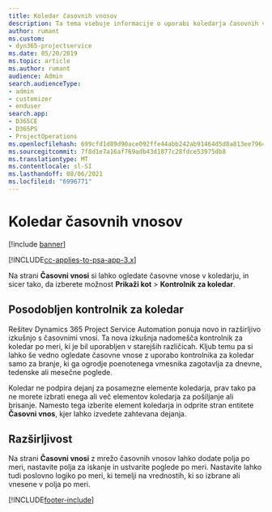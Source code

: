 ```yaml
---
title: Koledar časovnih vnosov
description: Ta tema vsebuje informacije o uporabi koledarja časovnih vnosov.
author: rumant
ms.custom:
- dyn365-projectservice
ms.date: 05/20/2019
ms.topic: article
ms.author: rumant
audience: Admin
search.audienceType:
- admin
- customizer
- enduser
search.app:
- D365CE
- D365PS
- ProjectOperations
ms.openlocfilehash: 699cfd1d89d90ace092ffe44abb242ab91464d5d8a813ee7964e923abe245d21
ms.sourcegitcommit: 7f8d1e7a16af769adb43d1877c28fdce53975db8
ms.translationtype: MT
ms.contentlocale: sl-SI
ms.lasthandoff: 08/06/2021
ms.locfileid: "6996771"
---
```

# <a name="time-entry-calendar"></a>Koledar časovnih vnosov

[!include [banner](../includes/psa-now-project-operations.md)]

[!INCLUDE[cc-applies-to-psa-app-3.x](../includes/cc-applies-to-psa-app-3x.md)]

Na strani **Časovni vnosi** si lahko ogledate časovne vnose v koledarju, in sicer tako, da izberete možnost **Prikaži kot** \> **Kontrolnik za koledar**.

## <a name="updated-calendar-control"></a>Posodobljen kontrolnik za koledar

Rešitev Dynamics 365 Project Service Automation ponuja novo in razširljivo izkušnjo s časovnimi vnosi. Ta nova izkušnja nadomešča kontrolnik za koledar po meri, ki je bil uporabljen v starejših različicah. Kljub temu pa si lahko še vedno ogledate časovne vnose z uporabo kontrolnika za koledar samo za branje, ki ga ogrodje poenotenega vmesnika zagotavlja za dnevne, tedenske ali mesečne poglede.

Koledar ne podpira dejanj za posamezne elemente koledarja, prav tako pa ne morete izbrati enega ali več elementov koledarja za pošiljanje ali brisanje. Namesto tega izberite element koledarja in odprite stran entitete **Časovni vnos**, kjer lahko izvedete zahtevana dejanja.

## <a name="extensibility"></a>Razširljivost

Na strani **Časovni vnosi** z mrežo časovnih vnosov lahko dodate polja po meri, nastavite polja za iskanje in ustvarite poglede po meri. Nastavite lahko tudi poslovno logiko po meri, ki temelji na vrednostih, ki so izbrane ali vnesene v polja po meri.


[!INCLUDE[footer-include](../includes/footer-banner.md)]